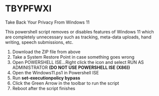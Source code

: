 # TBYPFWXI
Take Back Your Privacy From Windows 11

This powershell script removes or disables features of Windows 11 which are completely unnecessary such as tracking, meta-data uploads, hand writing, speech submissions, etc.

1)  Download the ZIP file from above
2)  Take a System Restore Point in case something goes wrong
3)  Open POWERSHELL ISE...Right click the icon and select RUN AS ADMINISTRATOR  <b>(DO NOT USE POWERSHELL ISE (X86))</b>
4)  Open the Windows11.ps1 in Powershell ISE
5)  Run <b>set-executionpolicy bypass</b>
6)  Click the Green Arrow in the toolbar to run the script
7)  Reboot after the script finishes

